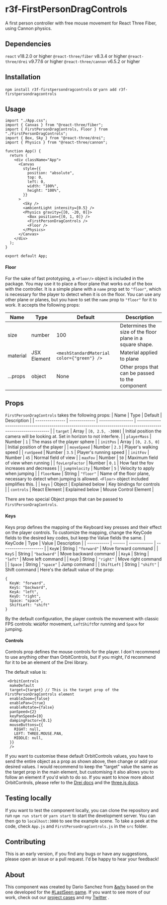 # r3f-FirstPersonDragControls
A first person controller with free mouse movement for React Three Fiber, using Cannon physics.

## Dependencies
`react` v18.2.0 or higher
`@react-three/fiber` v8.3.4 or higher
`@react-three/drei` v9.77.6 or higher
`@react-three/cannon` v6.5.2 or higher

## Installation
`npm install r3f-firstpersondragcontrols`
or
`yarn add r3f-firstpersondragcontrols`

## Usage
```
import "./App.css";
import { Canvas } from "@react-three/fiber";
import { FirstPersonDragControls, Floor } from "./FirstPersonDragControls";
import { Box, Sky } from "@react-three/drei";
import { Physics } from "@react-three/cannon";

function App() {
  return (
    <div className="App">
      <Canvas
        style={{
          position: "absolute",
          top: 0,
          left: 0,
          width: "100%",
          height: "100%",
        }}
      >
        <Sky />
        <ambientLight intensity={0.5} />
        <Physics gravity={[0, -20, 0]}>
          <Box position={[0, 1, 0]} />
          <FirstPersonDragControls />
          <Floor />
        </Physics>
      </Canvas>
    </div>
  );
}

export default App;
```

#### Floor
For the sake of fast prototyping, a `<Floor/>` object is included in the package. You may use it to place a floor plane that works out of the box with the controller. It is a simple plane with a `name` prop set to `"floor"`, which is necessary for the player to detect when it is on the floor. You can use any other plane or planes, but you have to set the `name` prop to `"floor"` for it to work. It accepts the following props:

| Name     | Type        | Default                                    | Description                                               |
| -------- | ----------- | ------------------------------------------ | --------------------------------------------------------- |
| size     | number      | 100                                        | Determines the size of the floor plane in a square shape. |
| material | JSX Element | `<meshStandardMaterial color={"green"} />` | Material applied to plane                                 |
| ...props | object      | None                                       | Other props that can be passed to the component           |


## Props
`FirstPersonDragControls` takes the following props:
| Name            | Type          | Default           | Description                                                                                                      |
| --------------- | ------------- | ----------------- | ---------------------------------------------------------------------------------------------------------------- |
| `target`        | Array         | `[0, 2.5, -3000]` | Initial position the camera will be looking at. Set in horizon to not interfere.                                 |
| `playerMass`    | Number        | `1`               | The mass of the player sphere                                                                                    |
| `initPos`       | Array         | `[0, 2.5, 0]`     | Initial position of the player                                                                                   |
| `moveSpeed`     | Number        | `2.3`             | Player's walking speed                                                                                           |
| `runSpeed`      | Number        | `3.5`             | Player's running speed                                                                                           |
| `initFov`       | Number        | `45`              | Normal field of view                                                                                             |
| `maxFov`        | Number        | `50`              | Maximum field of view when running                                                                               |
| `fovLerpFactor` | Number        | `0.1`             | How fast the fov increases and decreases                                                                         |
| `jumpVelocity`  | Number        | `5`               | Velocity to apply when jumping                                                                                   |
| `floorName`     | String        | `"floor"`         | Name of the floor plane, necessary to detect when jumping is allowed. `<Floor>` object included simplifies this. |
| `keys`          | Object        | Explained below   | Key bindings for controls                                                                                        |
| `controls`      | React Element | Explained below   | Mouse Control Element                                                                                            |

There are two special Object props that can be passed to `FirstPersonDragControls`. 

#### Keys
Keys prop defines the mapping of the Keyboard key presses and their effect on the player controls. To customize the mapping, change the KeyCode fields to the desired key codes, but keep the Value fields the same.
| KeyCode     | Type   | Value        | Description           |
| ----------- | ------ | ------------ | --------------------- |
| `KeyW`      | String | `"forward"`  | Move forward command  |
| `KeyS`      | String | `"backward"` | Move backward command |
| `KeyA`      | String | `"left"`     | Move left command     |
| `KeyD`      | String | `"right"`    | Move right command    |
| `Space`     | String | `"space"`    | Jump command          |
| `ShiftLeft` | String | `"shift"`    | Shift command         |
Here's the default value of the prop:
```
{ 
  KeyW: "forward", 
  KeyS: "backward", 
  KeyA: "left", 
  KeyD: "right", 
  Space: "space", 
  ShiftLeft: "shift" 
}
```

By the default configuration, the player controls the movement with classic FPS controls: `WASD`for movement, `LeftShift`for running and `Space` for jumping. 
#### Controls
Controls prop defines the mouse controls for the player. I don't recommend to use anything other than OrbitControls, but if you might, I'd recommend for it to be an element of the Drei library. 

The default value is:
```
 <OrbitControls
  makeDefault
  target={target} // This is the target prop of the FirstPersonDragControls element
  enableZoom={false}
  enablePan={true}
  enableRotate={false}
  panSpeed={2}
  keyPanSpeed={0}
  dampingFactor={0.1}
  mouseButtons={{
    RIGHT: null,
    LEFT: THREE.MOUSE.PAN,
    MIDDLE: null,
  }}
  />
```
If you want to customise these default OrbitControls values, you have to send the entire object as a prop as shown above, then change or add your desired values. I would recommend to keep the "target" value the same as the target prop in the main element, but customising it also allows you to follow an element if you'd wish to do so.
If you want to know more about OrbitControls, please refer to the [Drei docs](https://github.com/pmndrs/drei#controls) and the [three.js docs](https://threejs.org/docs/#examples/en/controls/OrbitControls).

## Testing locally
If you want to test the component locally, you can clone the repository and run `npm run start` or `yarn start` to start the development server. You can then go to `localhost:3000` to see the example scene. To take a peek at the code, check `App.js` and `FirstPersonDragControls.js` in the `src` folder.

## Contributing
This is an early version, if you find any bugs or have any suggestions, please open an issue or a pull request. I'd be happy to hear your feedback!

## About
This component was created by Dario Sanchez from [&why](https://why.de) based on the one developed for the [#LastSeen game](https://game.lastseen.org/). If you want to see more of our work, check out our [project cases](https://www.why.de/work) and my [Twitter](https://twitter.com/dswhyy) .